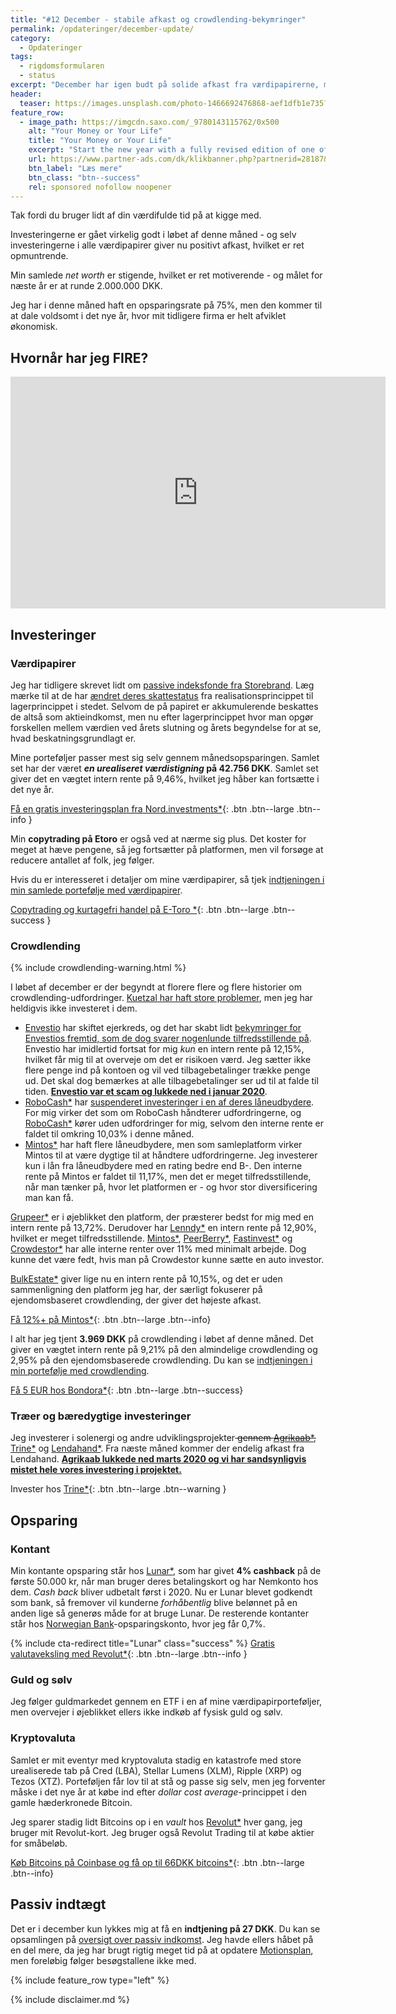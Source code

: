 ```yaml
---
title: "#12 December - stabile afkast og crowdlending-bekymringer"
permalink: /opdateringer/december-update/
category:
  - Opdateringer
tags:
  - rigdomsformularen
  - status
excerpt: "December har igen budt på solide afkast fra værdipapirerne, mens crowdlending ser lidt bekymrende ud."
header:
  teaser: https://images.unsplash.com/photo-1466692476868-aef1dfb1e735?ixlib=rb-1.2.1&ixid=eyJhcHBfaWQiOjEyMDd9&auto=format&fit=crop&w=400&q=80
feature_row:
  - image_path: https://imgcdn.saxo.com/_9780143115762/0x500
    alt: "Your Money or Your Life"
    title: "Your Money or Your Life"
    excerpt: "Start the new year with a fully revised edition of one of the most influential books ever written on personal finance with more than a million copies sold"
    url: https://www.partner-ads.com/dk/klikbanner.php?partnerid=28187&bannerid=43264&htmlurl=https://www.saxo.com/dk/your-money-or-your-life_vicki-robin_paperback_9780143115762
    btn_label: "Læs mere"
    btn_class: "btn--success"
    rel: sponsored nofollow noopener
---
```


Tak fordi du bruger lidt af din værdifulde tid på at kigge med.

Investeringerne er gået virkelig godt i løbet af denne måned - og selv investeringerne i alle værdipapirer giver nu positivt afkast, hvilket er ret opmuntrende.

Min samlede _net worth_ er stigende, hvilket er ret motiverende - og målet for næste år er at runde 2.000.000 DKK.

Jeg har i denne måned haft en opsparingsrate på 75%, men den kommer til at dale voldsomt i det nye år, hvor mit tidligere firma er helt afviklet økonomisk.

## Hvornår har jeg FIRE?

<iframe width="600" height="371" seamless frameborder="0" scrolling="no" src="https://docs.google.com/spreadsheets/d/e/2PACX-1vQKZZbdj1cM5A4yCXjtjhxowXHoMhioXI-OR-mEPmmGgqQhcSr250VUM8SGVvRkWZziWUYleizmqAC2/pubchart?oid=1861475684&amp;format=image"></iframe>

## Investeringer

### Værdipapirer

Jeg har tidligere skrevet lidt om [passive indeksfonde fra Storebrand](/investering-vol6/). Læg mærke til at de har [ændret deres skattestatus](https://www.storebrandfondene.dk/nyhedsside?article=andring-i-skattestatus) fra realisationsprincippet til lagerprincippet i stedet. Selvom de på papiret er akkumulerende beskattes de altså som aktieindkomst, men nu efter lagerprincippet hvor man opgør forskellen mellem værdien ved årets slutning og årets begyndelse for at se, hvad beskatningsgrundlagt er.

Mine porteføljer passer mest sig selv gennem månedsopsparingen. Samlet set har der været **_en urealiseret værdistigning_ på 42.756 DKK**. Samlet set giver det en vægtet intern rente på 9,46%, hvilket jeg håber kan fortsætte i det nye år.

[Få en gratis investeringsplan fra Nord.investments\*](/go/nord/){: .btn .btn--large .btn--info }

Min **copytrading på Etoro** er også ved at nærme sig plus. Det koster for meget at hæve pengene, så jeg fortsætter på platformen, men vil forsøge at reducere antallet af folk, jeg følger.

Hvis du er interesseret i detaljer om mine værdipapirer, så tjek [indtjeningen i min samlede portefølje med værdipapirer](/investeringer/).

[Copytrading og kurtagefri handel på E-Toro \*](/go/etoro/){: .btn .btn--large .btn--success }

### Crowdlending

{% include crowdlending-warning.html %}

I løbet af december er der begyndt at florere flere og flere historier om crowdlending-udfordringer. [Kuetzal har haft store problemer](https://financiallyfree.eu/concerns-about-kuetzal-is-kuetzal-a-scam/), men jeg har heldigvis ikke investeret i dem.

- [Envestio](/platform/envestio/) har skiftet ejerkreds, og det har skabt lidt [bekymringer for Envestios fremtid, som de dog svarer nogenlunde tilfredsstillende på](https://colminey.com/envestio-calming-news). Envestio har imidlertid fortsat for mig _kun_ en intern rente på 12,15%, hvilket får mig til at overveje om det er risikoen værd. Jeg sætter ikke flere penge ind på kontoen og vil ved tilbagebetalinger trække penge ud. Det skal dog bemærkes at alle tilbagebetalinger ser ud til at falde til tiden. <ins>**Envestio var et scam og lukkede ned i januar 2020**</ins>.
- [RoboCash\*](/go/robocash/) har [suspenderet investeringer i en af deres låneudbydere](https://robo.cash/news/robocash_suspends_investment_into_the_loans_of_robocash_finance_corp). For mig virker det som om RoboCash håndterer udfordringerne, og [RoboCash\*](/go/robocash/) kører uden udfordringer for mig, selvom den interne rente er faldet til omkring 10,03% i denne måned.
- [Mintos\*](/go/mintos/) har haft flere låneudbydere, men som samleplatform virker Mintos til at være dygtige til at håndtere udfordringerne. Jeg investerer kun i lån fra låneudbydere med en rating bedre end B-. Den interne rente på Mintos er faldet til 11,17%, men det er meget tilfredsstillende, når man tænker på, hvor let platformen er - og hvor stor diversificering man kan få.

[Grupeer\*](/go/grupeer/) er i øjeblikket den platform, der præsterer bedst for mig med en intern rente på 13,72%. Derudover har [Lenndy\*](/go/lenndy/) en intern rente på 12,90%, hvilket er meget tilfredsstillende. [Mintos\*](/go/mintos/), [PeerBerry\*](/go/peerberry/), [Fastinvest\*](/go/fastinvest/) og [Crowdestor\*](/go/crowdestor/) har alle interne renter over 11% med minimalt arbejde. Dog kunne det være fedt, hvis man på Crowdestor kunne sætte en auto investor.

[BulkEstate\*](/go/bulkestate/) giver lige nu en intern rente på 10,15%, og det er uden sammenligning den platform jeg har, der særligt fokuserer på ejendomsbaseret crowdlending, der giver det højeste afkast.

[Få 12%+ på Mintos\*](/go/mintos/){: .btn .btn--large .btn--info}

I alt har jeg tjent **3.969 DKK** på crowdlending i løbet af denne måned. Det giver en vægtet intern rente på 9,21% på den almindelige crowdlending og 2,95% på den ejendomsbaserede crowdlending. Du kan se [indtjeningen i min portefølje med crowdlending](/crowdlending/).

[Få 5 EUR hos Bondora\*](/go/bondora/){: .btn .btn--large .btn--success}

### Træer og bæredygtige investeringer

Jeg investerer i solenergi og andre udviklingsprojekter<del> gennem [Agrikaab\*](/go/agrikaab/),</del> [Trine\*](/go/trine/) og [Lendahand\*](/go/lendahand/). Fra næste måned kommer der endelig afkast fra Lendahand. <ins>**Agrikaab lukkede ned marts 2020 og vi har sandsynligvis mistet hele vores investering i projektet.**</ins>

Invester hos [Trine\*](/go/trine/){: .btn .btn--large .btn--warning }

## Opsparing

### Kontant

Min kontante opsparing står hos [Lunar\*](/go/lunar/), som har givet **4% cashback** på de første 50.000 kr, når man bruger deres betalingskort og har Nemkonto hos dem. _Cash back_ bliver udbetalt først i 2020. Nu er Lunar blevet godkendt som bank, så fremover vil kunderne _forhåbentlig_ blive belønnet på en anden lige så generøs måde for at bruge Lunar. De resterende kontanter står hos [Norwegian Bank](/go/norwegian/)-opsparingskonto, hvor jeg får 0,7%.

{% include cta-redirect title="Lunar" class="success" %}
[Gratis valutaveksling med Revolut\*](/go/revolut/){: .btn .btn--large .btn--info }

### Guld og sølv

Jeg følger guldmarkedet gennem en ETF i en af mine værdipapirporteføljer, men overvejer i øjeblikket ellers ikke indkøb af fysisk guld og sølv.

### Kryptovaluta

Samlet er mit eventyr med kryptovaluta stadig en katastrofe med store urealiserede tab på Cred (LBA), Stellar Lumens (XLM), Ripple (XRP) og Tezos (XTZ). Porteføljen får lov til at stå og passe sig selv, men jeg forventer måske i det nye år at købe ind efter _dollar cost average_-princippet i den gamle hæderkronede Bitcoin.

Jeg sparer stadig lidt Bitcoins op i en _vault_ hos [Revolut\*](/go/revolut/) hver gang, jeg bruger mit Revolut-kort. Jeg bruger også Revolut Trading til at købe aktier for småbeløb.

[Køb Bitcoins på Coinbase og få op til 66DKK bitcoins\*](/go/coinbase/){: .btn .btn--large .btn--info}

## Passiv indtægt

Det er i december kun lykkes mig at få en **indtjening på 27 DKK**. Du kan se opsamlingen på [oversigt over passiv indkomst](/passiv-indkomst/). Jeg havde ellers håbet på en del mere, da jeg har brugt rigtig meget tid på at opdatere [Motionsplan](http://www.motionsplan.dk/), men foreløbig følger besøgstallene ikke med.

{% include feature_row type="left" %}

{% include disclaimer.md %}
